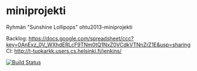 miniprojekti
============

Ryhmän "Sunshine Lollipops" ohtu2013-miniprojekti  


Backlog: https://docs.google.com/spreadsheet/ccc?key=0AnExz_0V_WXhdERLcF9TNm0tQ1NxZ0VCdkVTNnZrZ1E&usp=sharing  
CI: http://t-tuokarkk.users.cs.helsinki.fi/jenkins/


[![Build Status](http://t-tuokarkk.users.cs.helsinki.fi/jenkins/job/Ohtu-miniprojekti/badge/icon)](http://t-tuokarkk.users.cs.helsinki.fi/jenkins/job/Ohtu-miniprojekti/)

